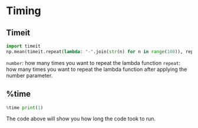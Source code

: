 # Timing 

## Timeit 

```py 
import timeit 
np.mean(timeit.repeat(lambda: "-".join(str(n) for n in range(100)), repeat=100,number=100))
```

`number`: how many times you want to repeat the lambda function 
`repeat`: how many times you want to repeat the lambda function after applying the number parameter. 


## %time 

```py
%time print(1)
```

The code above will show you how long the code took to run. 
